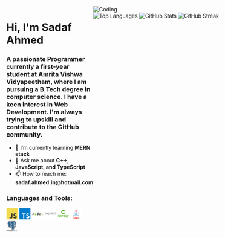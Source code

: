 <div style="display: flex; align-items: flex-start;">
  <div>
    <h1>Hi, I'm Sadaf Ahmed</h1>
    <h3>A passionate Programmer currently a first-year student at Amrita Vishwa Vidyapeetham, where I am pursuing a B.Tech degree in computer science. I have a keen interest in Web Development. I'm always trying to upskill and contribute to the GitHub community.</h3>
    <ul>
      <li>🌱 I’m currently learning <strong>MERN stack</strong></li>
      <li>💬 Ask me about <strong>C++, JavaScript, and TypeScript</strong></li>
      <li>📫 How to reach me: <strong>sadaf.ahmed.in@hotmail.com</strong></li>
    </ul>
    <h3>Languages and Tools:</h3>
    <p>
      <img src="https://raw.githubusercontent.com/devicons/devicon/master/icons/javascript/javascript-original.svg" alt="javascript" width="30" height="30"/>
      <img src="https://raw.githubusercontent.com/devicons/devicon/master/icons/typescript/typescript-original.svg" alt="typescript" width="30" height="30"/>
      <img src="https://raw.githubusercontent.com/devicons/devicon/master/icons/nodejs/nodejs-original-wordmark.svg" alt="nodejs" width="30" height="30"/>
      <img src="https://raw.githubusercontent.com/devicons/devicon/master/icons/express/express-original-wordmark.svg" alt="express" width="30" height="30"/>
      <img src="https://raw.githubusercontent.com/devicons/devicon/master/icons/spring/spring-original-wordmark.svg" alt="spring" width="30" height="30"/>
      <img src="https://raw.githubusercontent.com/devicons/devicon/master/icons/java/java-original-wordmark.svg" alt="java" width="30" height="30"/>
      <img src="https://raw.githubusercontent.com/devicons/devicon/master/icons/postgresql/postgresql-original-wordmark.svg" alt="postgresql" width="30" height="30"/>
    </p>
  </div>
  <div>
    <img align="right" alt="Coding" width="400" src="https://i.pinimg.com/originals/5c/8f/08/5c8f08b5fe55e12baae6fc54e46c343a.gif">
    <img src="https://github-readme-stats.vercel.app/api/top-langs?username=sadaf-a&show_icons=true&locale=en&layout=compact" alt="Top Languages" />
    <img src="https://github-readme-stats.vercel.app/api?username=sadaf-a&show_icons=true&locale=en" alt="GitHub Stats" />
    <img src="https://github-readme-streak-stats.herokuapp.com/?user=sadaf-a" alt="GitHub Streak" />
  </div>
</div>
